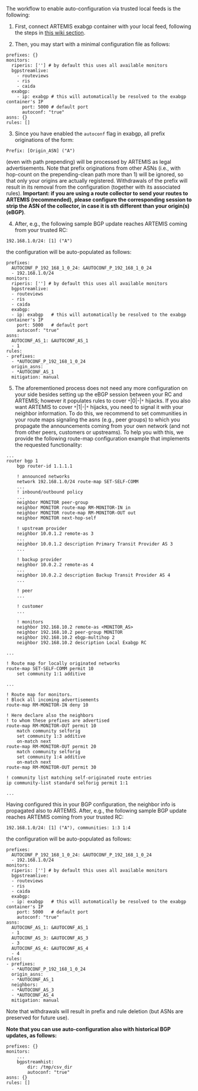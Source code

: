 The workflow to enable auto-configuration via trusted local feeds is the following:

1. First, connect ARTEMIS exabgp container with your local feed, following the steps in [this wiki section](https://github.com/FORTH-ICS-INSPIRE/artemis/wiki#receiving-bgp-feed-from-local-routerroute-reflectorbgp-monitor-via-exabgp).

2. Then, you may start with a minimal configuration file as follows:
```
prefixes: {}
monitors:
  riperis: [''] # by default this uses all available monitors
  bgpstreamlive:
    - routeviews
    - ris
    - caida
  exabgp:
    - ip: exabgp # this will automatically be resolved to the exabgp container's IP
      port: 5000 # default port
      autoconf: "true"
asns: {}
rules: []
```

3. Since you have enabled the `autoconf` flag in exabgp, all prefix originations of the form:
```
Prefix: [Origin_ASN] ("A")
```
(even with path prepending) will be processed by ARTEMIS as legal advertisements.
Note that prefix originations from other ASNs (i.e., with hop-count on the prepending-clean path more than 1) will be ignored, so that only your origins are actually registered.
Withdrawals of the prefix will result in its removal from the configuration (together with its associated rules).
**Important: if you are using a route collector to send your routes to ARTEMIS (recommended), please configure the corresponding session to strip the ASN of the collector, in case it is sth different than your origin(s) (eBGP)**.

4. After, e.g., the following sample BGP update reaches ARTEMIS coming from your trusted RC:
```
192.168.1.0/24: [1] ("A")
```
the configuration will be auto-populated as follows:
```
prefixes:
  AUTOCONF_P_192_168_1_0_24: &AUTOCONF_P_192_168_1_0_24
  - 192.168.1.0/24
monitors:
  riperis: [''] # by default this uses all available monitors
  bgpstreamlive:
  - routeviews
  - ris
  - caida
  exabgp:
  - ip: exabgp   # this will automatically be resolved to the exabgp container's IP
    port: 5000   # default port
    autoconf: "true"
asns:
  AUTOCONF_AS_1: &AUTOCONF_AS_1
  - 1
rules:
- prefixes:
  - *AUTOCONF_P_192_168_1_0_24
  origin_asns:
  - *AUTOCONF_AS_1
  mitigation: manual
```

5. The aforementioned process does not need any more configuration on your side besides setting up the eBGP session between your RC and ARTEMIS; however it populates rules to cover `*`|0|-|`*` hijacks. If you also want ARTEMIS to cover `*`|1|-|`*` hijacks, you need to signal it with your neighbor information. To do this, we recommend to set communities in your route maps signaling the asns (e.g., peer groups) to which you propagate the announcements coming from your own network (and not from other peers, customers or upstreams). To help you with this, we provide the following route-map configuration example that implements the requested functionality:

```
...
router bgp 1
    bgp router-id 1.1.1.1

    ! announced networks
    network 192.168.1.0/24 route-map SET-SELF-COMM
    ...
    ! inbound/outbound policy
    ...
    neighbor MONITOR peer-group
    neighbor MONITOR route-map RM-MONITOR-IN in
    neighbor MONITOR route-map RM-MONITOR-OUT out
    neighbor MONITOR next-hop-self

    ! upstream provider
    neighbor 10.0.1.2 remote-as 3
    ...
    neighbor 10.0.1.2 description Primary Transit Provider AS 3
    ...

    ! backup provider
    neighbor 10.0.2.2 remote-as 4
    ...
    neighbor 10.0.2.2 description Backup Transit Provider AS 4
    ...

    ! peer
    ...

    ! customer
    ...

    ! monitors
    neighbor 192.168.10.2 remote-as <MONITOR_AS>
    neighbor 192.168.10.2 peer-group MONITOR
    neighbor 192.168.10.2 ebgp-multihop 2
    neighbor 192.168.10.2 description Local Exabgp RC

...

! Route map for locally originated networks
route-map SET-SELF-COMM permit 10
    set community 1:1 additive

...

! Route map for monitors.
! Block all incoming advertisements
route-map RM-MONITOR-IN deny 10

! Here declare also the neighbors
! to whom these prefixes are advertised
route-map RM-MONITOR-OUT permit 10
    match community selforig
    set community 1:3 additive
    on-match next
route-map RM-MONITOR-OUT permit 20
    match community selforig
    set community 1:4 additive
    on-match next
route-map RM-MONITOR-OUT permit 30

! community list matching self-originated route entries
ip community-list standard selforig permit 1:1

...
```

Having configured this in your BGP configuration, the neighbor info is propagated also to ARTEMIS.
After, e.g., the following sample BGP update reaches ARTEMIS coming from your trusted RC:
```
192.168.1.0/24: [1] ("A"), communities: 1:3 1:4
```
the configuration will be auto-populated as follows:
```
prefixes:
  AUTOCONF_P_192_168_1_0_24: &AUTOCONF_P_192_168_1_0_24
  - 192.168.1.0/24
monitors:
  riperis: [''] # by default this uses all available monitors
  bgpstreamlive:
  - routeviews
  - ris
  - caida
  exabgp:
  - ip: exabgp   # this will automatically be resolved to the exabgp container's IP
    port: 5000   # default port
    autoconf: "true"
asns:
  AUTOCONF_AS_1: &AUTOCONF_AS_1
  - 1
  AUTOCONF_AS_3: &AUTOCONF_AS_3
  - 3
  AUTOCONF_AS_4: &AUTOCONF_AS_4
  - 4
rules:
- prefixes:
  - *AUTOCONF_P_192_168_1_0_24
  origin_asns:
  - *AUTOCONF_AS_1
  neighbors:
  - *AUTOCONF_AS_3
  - *AUTOCONF_AS_4
  mitigation: manual
```
Note that withdrawals will result in prefix and rule deletion (but ASNs are preserved for future use).

**Note that you can use auto-configuration also with historical BGP updates, as follows:**
```
prefixes: {}
monitors:
    ...
    bgpstreamhist:
        dir: /tmp/csv_dir
        autoconf: "true"
asns: {}
rules: []
```
